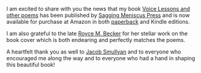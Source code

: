 I am excited to share with you the news that my book [Voice Lessons and other poems](https://www.saggingmeniscus.com/catalog/voicelessons/) has been published by [Sagging Meniscus Press](https://www.saggingmeniscus.com/) and is now available for purchase at Amazon in both [paperback](https://www.amazon.com/Voice-Lessons-John-Tynan/dp/0986144509/ref%3Dasap_bc?ie=UTF8) and Kindle editions.

I am also grateful to the late [Royce M. Becker](https://www.saggingmeniscus.com/about/royce_becker/) for her stellar work on the book cover which is both endearing and perfectly matches the poems.

A heartfelt thank you as well to [Jacob Smullyan](https://www.saggingmeniscus.com/authors/jacob_smullyan/) and to everyone who encouraged me along the way and to everyone who had a hand in shaping this beautiful book!